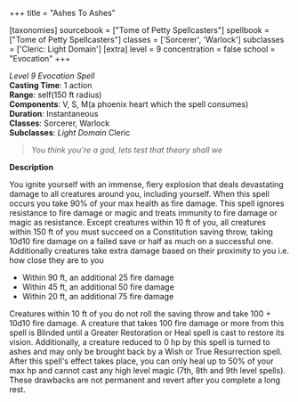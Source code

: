 +++
title = "Ashes To Ashes"

[taxonomies]
sourcebook = ["Tome of Petty Spellcasters"]
spellbook = ["Tome of Petty Spellcasters"]
classes = ['Sorcerer', 'Warlock']
subclasses = ['Cleric: Light Domain']
[extra]
level = 9
concentration = false
school = "Evocation"
+++

*Level 9 Evocation Spell*  
**Casting Time**: 1 action  
**Range**: self(150 ft radius)  
**Components**: V, S, M(a phoenix heart which the spell consumes)  
**Duration**: Instantaneous  
**Classes**: Sorcerer, Warlock  
**Subclasses**: _Light Domain_ Cleric  

> *You think you're a god, lets test that theory shall we*  

**Description**


You ignite yourself with an immense, fiery explosion that deals devastating damage to all creatures around you, including yourself. When this spell occurs you take 90% of your max health as fire damage. This spell ignores resistance to fire damage or magic and treats immunity to fire damage or magic as resistance.
Except creatures within 10 ft of you, all creatures within 150 ft of you must succeed on a Constitution saving throw, taking  10d10 fire damage on a failed save or half as much on a successful one. Additionally creatures take extra damage based on their proximity to you i.e. how close they are to you

- Within 90 ft, an additional 25 fire damage
- Within 45 ft, an additional 50 fire damage
- Within 20 ft, an additional 75 fire damage

Creatures within 10 ft of you do not roll the saving throw and take  100 + 10d10 fire damage. A creature that takes 100 fire damage or more from this spell is Blinded until a Greater Restoration or Heal spell is cast to restore its vision. Additionally, a creature reduced to 0 hp by this spell is turned to ashes and may only be brought back by a Wish or True Resurrection spell.
After this spell's effect takes place, you can only heal up to 50% of your max hp and cannot cast any high level magic (7th, 8th and 9th level spells). These drawbacks are not permanent and revert after you complete a long rest.

